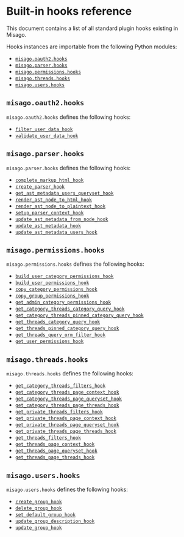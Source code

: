 # Built-in hooks reference

This document contains a list of all standard plugin hooks existing in Misago.

Hooks instances are importable from the following Python modules:

- [`misago.oauth2.hooks`](#misago-oauth2-hooks)
- [`misago.parser.hooks`](#misago-parser-hooks)
- [`misago.permissions.hooks`](#misago-permissions-hooks)
- [`misago.threads.hooks`](#misago-threads-hooks)
- [`misago.users.hooks`](#misago-users-hooks)


## `misago.oauth2.hooks`

`misago.oauth2.hooks` defines the following hooks:

- [`filter_user_data_hook`](./filter-user-data-hook.md)
- [`validate_user_data_hook`](./validate-user-data-hook.md)


## `misago.parser.hooks`

`misago.parser.hooks` defines the following hooks:

- [`complete_markup_html_hook`](./complete-markup-html-hook.md)
- [`create_parser_hook`](./create-parser-hook.md)
- [`get_ast_metadata_users_queryset_hook`](./get-ast-metadata-users-queryset-hook.md)
- [`render_ast_node_to_html_hook`](./render-ast-node-to-html-hook.md)
- [`render_ast_node_to_plaintext_hook`](./render-ast-node-to-plaintext-hook.md)
- [`setup_parser_context_hook`](./setup-parser-context-hook.md)
- [`update_ast_metadata_from_node_hook`](./update-ast-metadata-from-node-hook.md)
- [`update_ast_metadata_hook`](./update-ast-metadata-hook.md)
- [`update_ast_metadata_users_hook`](./update-ast-metadata-users-hook.md)


## `misago.permissions.hooks`

`misago.permissions.hooks` defines the following hooks:

- [`build_user_category_permissions_hook`](./build-user-category-permissions-hook.md)
- [`build_user_permissions_hook`](./build-user-permissions-hook.md)
- [`copy_category_permissions_hook`](./copy-category-permissions-hook.md)
- [`copy_group_permissions_hook`](./copy-group-permissions-hook.md)
- [`get_admin_category_permissions_hook`](./get-admin-category-permissions-hook.md)
- [`get_category_threads_category_query_hook`](./get-category-threads-category-query-hook.md)
- [`get_category_threads_pinned_category_query_hook`](./get-category-threads-pinned-category-query-hook.md)
- [`get_threads_category_query_hook`](./get-threads-category-query-hook.md)
- [`get_threads_pinned_category_query_hook`](./get-threads-pinned-category-query-hook.md)
- [`get_threads_query_orm_filter_hook`](./get-threads-query-orm-filter-hook.md)
- [`get_user_permissions_hook`](./get-user-permissions-hook.md)


## `misago.threads.hooks`

`misago.threads.hooks` defines the following hooks:

- [`get_category_threads_filters_hook`](./get-category-threads-filters-hook.md)
- [`get_category_threads_page_context_hook`](./get-category-threads-page-context-hook.md)
- [`get_category_threads_page_queryset_hook`](./get-category-threads-page-queryset-hook.md)
- [`get_category_threads_page_threads_hook`](./get-category-threads-page-threads-hook.md)
- [`get_private_threads_filters_hook`](./get-private-threads-filters-hook.md)
- [`get_private_threads_page_context_hook`](./get-private-threads-page-context-hook.md)
- [`get_private_threads_page_queryset_hook`](./get-private-threads-page-queryset-hook.md)
- [`get_private_threads_page_threads_hook`](./get-private-threads-page-threads-hook.md)
- [`get_threads_filters_hook`](./get-threads-filters-hook.md)
- [`get_threads_page_context_hook`](./get-threads-page-context-hook.md)
- [`get_threads_page_queryset_hook`](./get-threads-page-queryset-hook.md)
- [`get_threads_page_threads_hook`](./get-threads-page-threads-hook.md)


## `misago.users.hooks`

`misago.users.hooks` defines the following hooks:

- [`create_group_hook`](./create-group-hook.md)
- [`delete_group_hook`](./delete-group-hook.md)
- [`set_default_group_hook`](./set-default-group-hook.md)
- [`update_group_description_hook`](./update-group-description-hook.md)
- [`update_group_hook`](./update-group-hook.md)